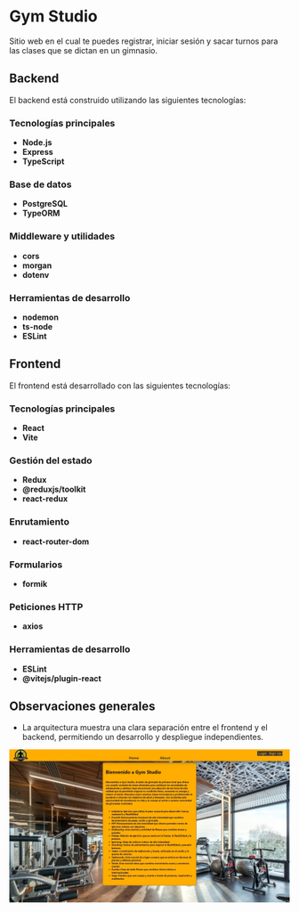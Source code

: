 # **Gym Studio**

Sitio web en el cual te puedes registrar, iniciar sesión y sacar turnos para las clases que se dictan en un gimnasio.

## Backend

El backend está construido utilizando las siguientes tecnologías:

### Tecnologías principales
- **Node.js**
- **Express**
- **TypeScript**

### Base de datos
- **PostgreSQL**
- **TypeORM**

### Middleware y utilidades
- **cors**
- **morgan**
- **dotenv**

### Herramientas de desarrollo
- **nodemon**
- **ts-node**
- **ESLint**

## Frontend

El frontend está desarrollado con las siguientes tecnologías:

### Tecnologías principales
- **React**
- **Vite**

### Gestión del estado
- **Redux**
- **@reduxjs/toolkit**
- **react-redux**

### Enrutamiento
- **react-router-dom**

### Formularios
- **formik**

### Peticiones HTTP
- **axios**

### Herramientas de desarrollo
- **ESLint**
- **@vitejs/plugin-react**

## Observaciones generales

- La arquitectura muestra una clara separación entre el frontend y el backend, permitiendo un desarrollo y despliegue independientes.

![](https://github.com/Otah11/Proyecto-M3-Henry/blob/main/pm3-01.jpg)
